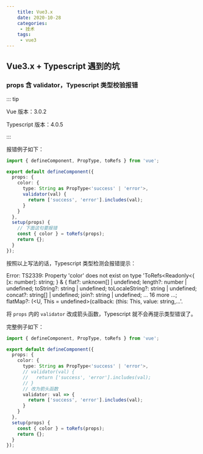 ```yaml
---
    title: Vue3.x
    date: 2020-10-28
    categories:
     - 技术
    tags:
     - vue3
---
```


<Boxx/>

## Vue3.x + Typescript 遇到的坑

### props 含 validator，Typescript 类型校验报错

::: tip

Vue 版本：3.0.2

Typescript 版本：4.0.5

:::

报错例子如下：

```typescript
import { defineComponent, PropType, toRefs } from 'vue';

export default defineComponent({
  props: {
    color: {
      type: String as PropType<'success' | 'error'>,
      validator(val) {
        return ['success', 'error'].includes(val);
      }
    }
  },
  setup(props) {
    // 下面这句要报错
    const { color } = toRefs(props);
    return {};
  }
});
```

按照以上写法的话，Typescript 类型检测会报错提示：

Error: TS2339: Property 'color' does not exist on type 'ToRefs<Readonly<{ [x: number]: string; } & { flat?: unknown[] | undefined; length?: number | undefined; toString?: string | undefined; toLocaleString?: string | undefined; concat?: string[] | undefined; join?: string | undefined; ... 16 more ...; flatMap?: (<U, This = undefined>(callback: (this: This, value: string,...'.

将 `props` 内的 `validator` 改成箭头函数，Typescript 就不会再提示类型错误了。

完整例子如下：

```typescript
import { defineComponent, PropType, toRefs } from 'vue';

export default defineComponent({
  props: {
    color: {
      type: String as PropType<'success' | 'error'>,
      // validator(val) {
      //   return ['success', 'error'].includes(val);
      // }
      // 改为箭头函数
      validator: val => {
        return ['success', 'error'].includes(val);
      }
    }
  },
  setup(props) {
    const { color } = toRefs(props);
    return {};
  }
});
```

